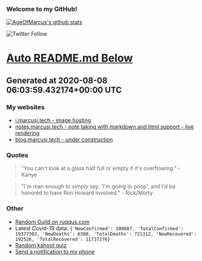 
### Welcome to my GitHub!

[![AgeOfMarcus's github stats](https://github-readme-stats.vercel.app/api?username=AgeOfMarcus)](https://github.com/anuraghazra/github-readme-stats)

![Twitter Follow](https://img.shields.io/twitter/follow/pwned_by_marcus?style=for-the-badge)

# [Auto README.md Below](https://repl.it/@MarcusWeinberger/auto-git-readme)

## Generated at 2020-08-08 06:03:59.432174+00:00 UTC

### My websites

* [i.marcusj.tech - image hosting](https://i.marcusj.tech)
* [notes.marcusj.tech - note taking with markdown and html support - live rendering](https://notes.marcusj.tech)
* [blog.marcusj.tech - under construction](https://blog.marcusj.tech)

### Quotes

> "You can't look at a glass half full or empty if it's overflowing." - Kanye

> "I'm man enough to simply say, 'I'm going to poop', and I'd be honored to have Ron Howard involved." - Rick/Morty

### Other

* [Random Guild on ruqqus.com](https://ruqqus.com/+Worship)
* Latest Covid-19 data: `{'NewConfirmed': 280887, 'TotalConfirmed': 19377302, 'NewDeaths': 6388, 'TotalDeaths': 721312, 'NewRecovered': 192526, 'TotalRecovered': 11737276}`
* [Random kahoot quiz](https://create.kahoot.it/details/general-literary-trivia/a463a1a1-84bd-4d77-ba3a-2b18b2cb43af)
* [Send a notification to my phone](https://maker.ifttt.com/trigger/notification/with/key/ctSGJtddpYuzo1mT-6gmRa?value1=GitHub)

